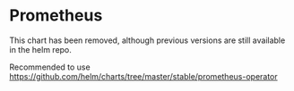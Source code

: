 # Prometheus

This chart has been removed, although previous versions are still available in the helm repo.

Recommended to use https://github.com/helm/charts/tree/master/stable/prometheus-operator
